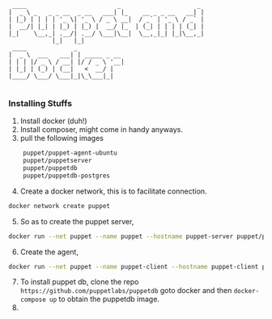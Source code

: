 ```text
 ____                         _                     _ 
|  _ \ _   _ _ __  _ __   ___| |_    __ _ _ __   __| |
| |_) | | | | '_ \| '_ \ / _ \ __|  / _` | '_ \ / _` |
|  __/| |_| | |_) | |_) |  __/ |_  | (_| | | | | (_| |
|_|    \__,_| .__/| .__/ \___|\__|  \__,_|_| |_|\__,_|
            |_|   |_|                                 
 ____             _             
|  _ \  ___   ___| | _____ _ __ 
| | | |/ _ \ / __| |/ / _ \ '__|
| |_| | (_) | (__|   <  __/ |   
|____/ \___/ \___|_|\_\___|_|   
                                

```


### Installing Stuffs

1. Install docker (duh!)
2. Install composer, might come in handy anyways.
3. pull the following images
```bash
    puppet/puppet-agent-ubuntu
    puppet/puppetserver
    puppet/puppetdb
    puppet/puppetdb-postgres
```
4. Create a docker network, this is to facilitate connection.
```bash
docker network create puppet
```
5. So as to create the puppet server,
```bash
docker run --net puppet --name puppet --hostname puppet-server puppet/puppetserver
```
6. Create the agent,
```bash
docker run --net puppet --name puppet-client --hostname puppet-client puppet/puppet-agent-ubuntu agent --verbose --no-daemonize --summarize
```
7. To install puppet db, clone the repo `https://github.com/puppetlabs/puppetdb` goto docker and then `docker-compose up` to obtain the puppetdb image.
8. 


